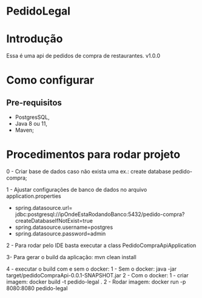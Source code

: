# PedidoLegal

# Introdução

Essa é uma api de pedidos de compra de restaurantes. v1.0.0

# Como configurar

## Pre-requisitos

- PostgresSQL,
- Java 8 ou 11,
- Maven;

# Procedimentos para rodar projeto
0 - Criar base de dados caso não exista uma ex.: create database pedido-compra;

1 - Ajustar configurações de banco de dados no arquivo application.properties
- spring.datasource.url= jdbc:postgresql://ipOndeEstaRodandoBanco:5432/pedido-compra?createDatabaseIfNotExist=true
- spring.datasource.username=postgres
- spring.datasource.password=admin

2 - Para rodar pelo IDE basta executar a class PedidoCompraApiApplication

3- Para gerar o build da aplicação: mvn clean install

4 - executar o build com e sem o docker: 
	1 - Sem o docker: java -jar target/pedidoCompraApi-0.0.1-SNAPSHOT.jar
	2 - Com o docker: 
		1 - criar imagem: docker build -t pedido-legal .
		2 - Rodar imagem: docker run -p 8080:8080 pedido-legal

